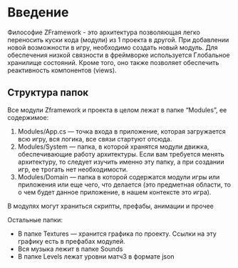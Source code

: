 # Введение

Философие ZFramework - это архитектура позволяющая легко переносить куски кода (модули) из 1 проекта в другой.
При добавлении новой возможности в игру, необходимо создать новый модуль. Для обеспечения низкой связности в фреймворке используется Глобальное хранилище состояний.
Кроме того, оно также позволяет обеспечить реактивность компонентов (views).

## Структура папок
Все модули Zframework и проекта в целом лежат в папке “Modules”, ее содержимое:
1. Modules/App.cs — точка входа в приложение, которая загружается всю игру, вся логика, все связи стартуют отсюда.
2. Modules/System — папка, в которой хранятся модули движка, обеспечивающие работу архитектуры. Если вам требуется менять архитектуру, то следует изучить именно эту папку, а при создании игр, ее трогать нет необходимости.
3. Modules/Domain — папка в которой содержатся модули игры или приложения или еще чего, что делается (это предметная области, то о чем будет данное приложение, в нашем контексте это игра).

В модулях могут храниться скрипты, префабы, анимации и прочее

Остальные папки:
- В папке Textures — хранится графика по проекту. Ссылки на эту графику есть в префабах модулей.
- Вся музыка лежит в папке Sounds
- В папке Levels лежат уровни матч3 в формате json